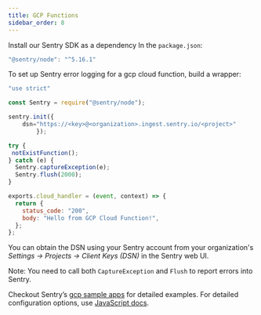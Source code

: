 ```yaml
---
title: GCP Functions
sidebar_order: 8
---
```


Install our Sentry SDK as a dependency In the `package.json`:
```jsx
"@sentry/node": "^5.16.1"
```

To set up Sentry error logging for a gcp cloud function, build a wrapper:
```jsx
"use strict"

const Sentry = require("@sentry/node");

sentry.init({
    dsn="https://<key>@<organization>.ingest.sentry.io/<project>"
		});

try {
 notExistFunction();
} catch (e) {
  Sentry.captureException(e);
  Sentry.flush(2000);
}

exports.cloud_handler = (event, context) => {
  return {
    status_code: "200",
    body: "Hello from GCP Cloud Function!",
  };
};
```
You can obtain the DSN using your Sentry account from your organization's *Settings -> Projects -> Client Keys (DSN)* in the Sentry web UI.

Note: You need to call both `CaptureException` and `Flush` to report errors into Sentry.

Checkout Sentry’s [gcp sample apps](https://github.com/getsentry/examples/tree/master/gcp-cloud-functions/node) for detailed examples. For detailed configuration options, use [JavaScript docs](/platforms/javascript/).

